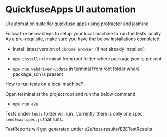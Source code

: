 # QuickfuseApps UI automation
UI automation suite for quickfuse apps using protractor and jasmine


Follow the below steps to setup your local machine to run the tests locally.
As a pre-requisite, make sure you have the below installations completed.


- Install latest version of `Chrome browser` (if not already installed)
	 
- `npm install` in terminal from root folder where package.json is present

- `npm run webdriver-update` in terminal from root folder where package.json is present


 How to run tests on a local machine?

  Open terminal at the project root and run the below command
   
   - `npm run e2e`

  Tests under `tests` folder will run. Currently there is only one spec `sendEmailspec.js` that runs.
  
  TestReports will get generated under e2e/test-results/E2ETestResults

